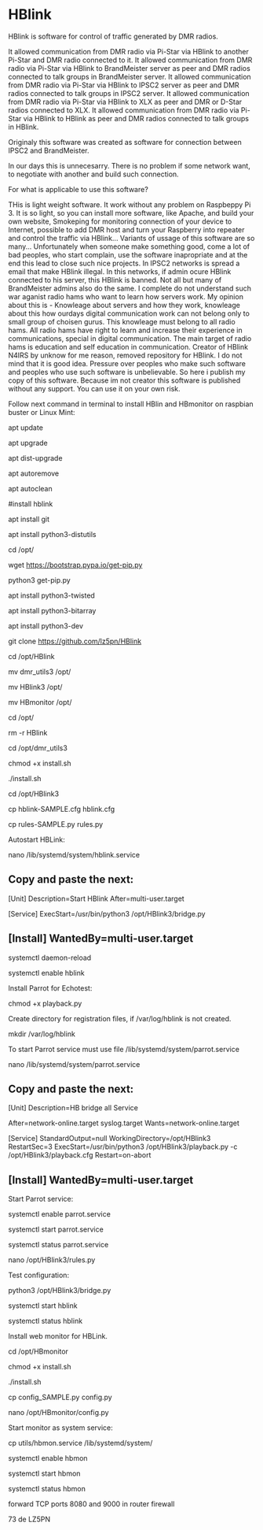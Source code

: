 # HBlink

HBlink is software for control of traffic generated by DMR radios.

It allowed communication from DMR radio via Pi-Star via HBlink to another Pi-Star and DMR radio connected to it.
It allowed communication from DMR radio via Pi-Star via HBlink to BrandMeister server as peer and DMR radios connected to talk groups in BrandMeister server.
It allowed communication from DMR radio via Pi-Star via HBlink to IPSC2 server as peer and DMR radios connected to talk groups in IPSC2 server.
It allowed communication from DMR radio via Pi-Star via HBlink to XLX as peer and DMR or D-Star radios connected to XLX.
It allowed communication from DMR radio via Pi-Star via HBlink to HBlink as peer and DMR radios connected to talk groups in HBlink.

Originaly this software was created as software for connection between IPSC2 and BrandMeister.

In our days this is unnecesarry. There is no problem if some network want, to negotiate with another and build such connection.

For what is applicable to use this software?

THis is light weight software. It work without any problem on Raspbeppy Pi 3. It is so light, so you can install more software, like Apache, and build your own website, Smokeping for monitoring connection of your device to Internet, possible to add DMR host and turn your Raspberry into repeater and control the traffic via HBlink... 
Variants of ussage of this software are so many...
Unfortunately when someone make something good, come a lot of bad peoples, who start complain, use the software inapropriate and at the end this lead to close such nice projects.
In IPSC2 networks is spread a email that make HBlink illegal. In this networks, if admin ocure HBlink connected to his server, this HBlink is banned. Not all but many of BrandMeister admins also do the same.
I complete do not understand such war aganist radio hams who want to learn how servers work.
My opinion about this is - Knowleage about servers and how they work, knowleage about this how ourdays digital communication work can not belong only to small group of choisen gurus. This knowleage must belong to all radio hams. All radio hams have right to learn and increase their experience in communications, special in digital communication.
The main target of radio hams is education and self education in communication.
Creator of HBlink N4IRS by unknow for me reason, removed repository for HBlink.
I do not mind that it is good idea.
Pressure over peoples who make such software and peoples who use such software is unbelievable. 
So here i publish my copy of this software.
Because im not creator this software is published without any support. You can use it on your own risk.

Follow next command in terminal to install HBlin and HBmonitor on raspbian buster or Linux Mint:

apt update

apt upgrade

apt dist-upgrade

apt autoremove

apt autoclean

#install hblink

apt install git

apt install python3-distutils

cd /opt/

wget https://bootstrap.pypa.io/get-pip.py

python3 get-pip.py

apt install python3-twisted

apt install python3-bitarray

apt install python3-dev

git clone https://github.com/lz5pn/HBlink

cd /opt/HBlink

mv dmr_utils3 /opt/

mv HBlink3 /opt/

mv HBmonitor /opt/

cd /opt/

rm -r HBlink

cd /opt/dmr_utils3

chmod +x install.sh

./install.sh

cd /opt/HBlink3

cp hblink-SAMPLE.cfg hblink.cfg

cp rules-SAMPLE.py rules.py

Autostart HBLink:

nano /lib/systemd/system/hblink.service

Copy and paste the next:
------------------------------------------------------------------------------------------------------------------------
[Unit]
Description=Start HBlink
After=multi-user.target

[Service]
ExecStart=/usr/bin/python3 /opt/HBlink3/bridge.py

[Install]
WantedBy=multi-user.target
------------------------------------------------------------------------------------------------------------------------

systemctl daemon-reload

systemctl enable hblink


Install Parrot for Echotest:

chmod +x playback.py


Create directory for registration files, if /var/log/hblink is not created.

mkdir /var/log/hblink

To start Parrot service must use file /lib/systemd/system/parrot.service 

nano /lib/systemd/system/parrot.service

Copy and paste the next:
------------------------------------------------------------------------------------------------------------------------
[Unit]
Description=HB bridge all Service

After=network-online.target syslog.target
Wants=network-online.target

[Service]
StandardOutput=null
WorkingDirectory=/opt/HBlink3
RestartSec=3
ExecStart=/usr/bin/python3 /opt/HBlink3/playback.py -c /opt/HBlink3/playback.cfg
Restart=on-abort

[Install]
WantedBy=multi-user.target
------------------------------------------------------------------------------------------------------------------------

Start Parrot service:

systemctl enable parrot.service

systemctl start parrot.service

systemctl status parrot.service

nano /opt/HBlink3/rules.py

Test configuration:

python3 /opt/HBlink3/bridge.py

systemctl start hblink

systemctl status hblink

Install web monitor for HBLink.

cd /opt/HBmonitor

chmod +x install.sh

./install.sh

cp config_SAMPLE.py config.py

nano /opt/HBmonitor/config.py

Start monitor as system service:

cp utils/hbmon.service /lib/systemd/system/

systemctl enable hbmon

systemctl start hbmon

systemctl status hbmon

forward TCP ports 8080 and 9000 in router firewall


73 de LZ5PN
